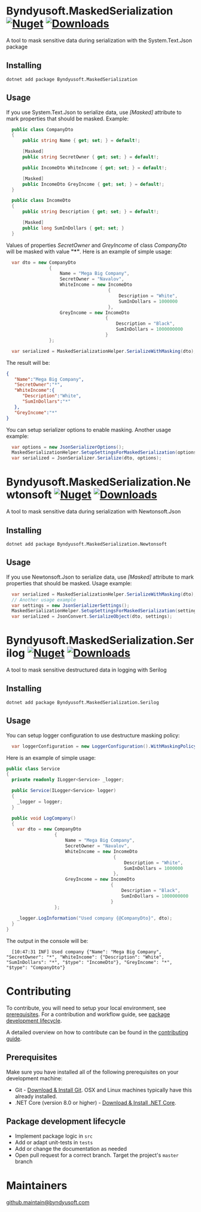 # Byndyusoft.MaskedSerialization [![Nuget](https://img.shields.io/nuget/v/Byndyusoft.MaskedSerialization.svg)](https://www.nuget.org/packages/Byndyusoft.MaskedSerialization/) [![Downloads](https://img.shields.io/nuget/dt/Byndyusoft.MaskedSerialization.svg)](https://www.nuget.org/packages/Byndyusoft.MaskedSerialization/)

A tool to mask sensitive data during serialization with the System.Text.Json package

## Installing

```shell
dotnet add package Byndyusoft.MaskedSerialization
```

## Usage

If you use System.Text.Json to serialize data, use *[Masked]* attribute to mark properties that should be masked. Example:

```csharp
  public class CompanyDto
  {
      public string Name { get; set; } = default!;

      [Masked]
      public string SecretOwner { get; set; } = default!;

      public IncomeDto WhiteIncome { get; set; } = default!;

      [Masked]
      public IncomeDto GreyIncome { get; set; } = default!;
  }

  public class IncomeDto
  {
      public string Description { get; set; } = default!;

      [Masked]
      public long SumInDollars { get; set; }
  }
```
Values of properties *SecretOwner* and *GreyIncome* of class *CompanyDto* will be masked with value **"\*"**. Here is an example of simple usage:

```csharp
  var dto = new CompanyDto
                {
                    Name = "Mega Big Company",
                    SecretOwner = "Navalov",
                    WhiteIncome = new IncomeDto
                                      {
                                          Description = "White",
                                          SumInDollars = 1000000
                                      },
                    GreyIncome = new IncomeDto
                                     {
                                         Description = "Black",
                                         SumInDollars = 1000000000
                                     }
                };

  var serialized = MaskedSerializationHelper.SerializeWithMasking(dto);
```

The result will be:

```json
{
   "Name":"Mega Big Company",
   "SecretOwner":"*",
   "WhiteIncome":{
      "Description":"White",
      "SumInDollars":"*"
   },
   "GreyIncome":"*"
}
```

You can setup serializer options to enable masking. Another usage example:

```csharp
  var options = new JsonSerializerOptions();
  MaskedSerializationHelper.SetupSettingsForMaskedSerialization(options);
  var serialized = JsonSerializer.Serialize(dto, options);
```

# Byndyusoft.MaskedSerialization.Newtonsoft [![Nuget](https://img.shields.io/nuget/v/Byndyusoft.MaskedSerialization.Newtonsoft.svg)](https://www.nuget.org/packages/Byndyusoft.MaskedSerialization.Newtonsoft/) [![Downloads](https://img.shields.io/nuget/dt/Byndyusoft.MaskedSerialization.Newtonsoft.svg)](https://www.nuget.org/packages/Byndyusoft.MaskedSerialization.Newtonsoft/)

A tool to mask sensitive data during serialization with Newtonsoft.Json

## Installing

```shell
dotnet add package Byndyusoft.MaskedSerialization.Newtonsoft
```

## Usage

If you use Newtonsoft.Json to serialize data, use *[Masked]* attribute to mark properties that should be masked. Usage example:

```csharp
  var serialized = MaskedSerializationHelper.SerializeWithMasking(dto);
  // Another usage example
  var settings = new JsonSerializerSettings();
  MaskedSerializationHelper.SetupSettingsForMaskedSerialization(settings);
  var serialized = JsonConvert.SerializeObject(dto, settings);
```

# Byndyusoft.MaskedSerialization.Serilog [![Nuget](https://img.shields.io/nuget/v/Byndyusoft.MaskedSerialization.Serilog.svg)](https://www.nuget.org/packages/Byndyusoft.MaskedSerialization.Serilog/) [![Downloads](https://img.shields.io/nuget/dt/Byndyusoft.MaskedSerialization.Serilog.svg)](https://www.nuget.org/packages/Byndyusoft.MaskedSerialization.Serilog/)

A tool to mask sensitive destructured data in logging with Serilog

## Installing

```shell
dotnet add package Byndyusoft.MaskedSerialization.Serilog
```

## Usage

You can setup logger configuration to use destructure masking policy:

```csharp
  var loggerConfiguration = new LoggerConfiguration().WithMaskingPolicy().WriteTo.Console();
```

Here is an example of simple usage:

```csharp
public class Service
{
  private readonly ILogger<Service> _logger;

  public Service(ILogger<Service> logger)
  {
    _logger = logger;
  }

  public void LogCompany()
  {
    var dto = new CompanyDto
                  {
                      Name = "Mega Big Company",
                      SecretOwner = "Navalov",
                      WhiteIncome = new IncomeDto
                                        {
                                            Description = "White",
                                            SumInDollars = 1000000
                                        },
                      GreyIncome = new IncomeDto
                                       {
                                           Description = "Black",
                                           SumInDollars = 1000000000
                                       }
                  };
    
    _logger.LogInformation("Used company {@CompanyDto}", dto);
  }
}
```

The output in the console will be:

```
  [10:47:31 INF] Used company {"Name": "Mega Big Company", "SecretOwner": "*", "WhiteIncome": {"Description": "White", "SumInDollars": "*", "$type": "IncomeDto"}, "GreyIncome": "*", "$type": "CompanyDto"}
```

# Contributing

To contribute, you will need to setup your local environment, see [prerequisites](#prerequisites). For a contribution and workflow guide, see [package development lifecycle](#package-development-lifecycle).

A detailed overview on how to contribute can be found in the [contributing guide](CONTRIBUTING.md).

## Prerequisites

Make sure you have installed all of the following prerequisites on your development machine:

- Git - [Download & Install Git](https://git-scm.com/downloads). OSX and Linux machines typically have this already installed.
- .NET Core (version 8.0 or higher) - [Download & Install .NET Core](https://dotnet.microsoft.com/en-us/download/dotnet/8.0).

## Package development lifecycle

- Implement package logic in `src`
- Add or adapt unit-tests in `tests`
- Add or change the documentation as needed
- Open pull request for a correct branch. Target the project's `master` branch

# Maintainers

[github.maintain@byndyusoft.com](mailto:github.maintain@byndyusoft.com)
